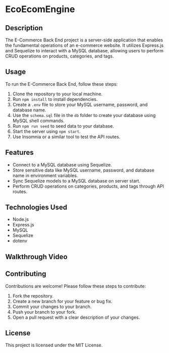 # EcoEcomEngine

## Description

The E-Commerce Back End project is a server-side application that enables the fundamental operations of an e-commerce website. It utilizes Express.js and Sequelize to interact with a MySQL database, allowing users to perform CRUD operations on products, categories, and tags.

## Usage

To run the E-Commerce Back End, follow these steps:

1. Clone the repository to your local machine.
2. Run `npm install` to install dependencies.
3. Create a `.env` file to store your MySQL username, password, and database name.
4. Use the `schema.sql` file in the `db` folder to create your database using MySQL shell commands.
5. Run `npm run seed` to seed data to your database.
6. Start the server using `npm start`.
7. Use Insomnia or a similar tool to test the API routes.

## Features

- Connect to a MySQL database using Sequelize.
- Store sensitive data like MySQL username, password, and database name in environment variables.
- Sync Sequelize models to a MySQL database on server start.
- Perform CRUD operations on categories, products, and tags through API routes.

## Technologies Used

- Node.js
- Express.js
- MySQL
- Sequelize
- dotenv

## Walkthrough Video





## Contributing

Contributions are welcome! Please follow these steps to contribute:

1. Fork the repository.
2. Create a new branch for your feature or bug fix.
3. Commit your changes to your branch.
4. Push your branch to your fork.
5. Open a pull request with a clear description of your changes.

## License

This project is licensed under the MIT License.


